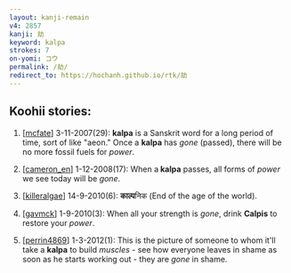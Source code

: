 ```yaml
---
layout: kanji-remain
v4: 2857
kanji: 劫
keyword: kalpa
strokes: 7
on-yomi: コウ
permalink: /劫/
redirect_to: https://hochanh.github.io/rtk/劫
---
```


## Koohii stories: 

1) [<a href="http://kanji.koohii.com/profile/mcfate">mcfate</a>] 3-11-2007(29): <strong>kalpa</strong> is a Sanskrit word for a long period of time, sort of like &quot;aeon.&quot; Once a <strong>kalpa</strong> has <em>gone</em> (passed), there will be no more fossil fuels for <em>power</em>.

2) [<a href="http://kanji.koohii.com/profile/cameron_en">cameron_en</a>] 1-12-2008(17): When a<strong> kalpa</strong> passes, all forms of <em>power</em> we see today will be <em>gone</em>.

3) [<a href="http://kanji.koohii.com/profile/killeralgae">killeralgae</a>] 14-9-2010(6): <strong>काल्प</strong>निक (End of the age of the world).

4) [<a href="http://kanji.koohii.com/profile/gavmck">gavmck</a>] 1-9-2010(3): When all your strength is <em>gone</em>, drink <strong>Calpis</strong> to restore your <em>power</em>.

5) [<a href="http://kanji.koohii.com/profile/perrin4869">perrin4869</a>] 1-3-2012(1): This is the picture of someone to whom it&#039;ll take a <strong>kalpa</strong> to build <em>muscles</em> - see how everyone leaves in shame as soon as he starts working out - they are <em>gone</em> in shame.

